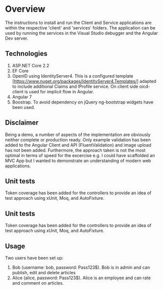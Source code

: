 # Overview

The instructions to install and run the Client and Service applications are within the respective 'client' and 'services' folders. The application can be used by running the services in the Visual Studio debugger and the Angular Dev server.

## Technologies

1. ASP.NET Core 2.2
2. EF Core
3. OpenID using IdentityServer4. This is a configured template [https://www.nuget.org/packages/IdentityServer4.Templates/] adapted to include additional Claims and IProfile service. On client side oicd-client is used for implicit flow in Angular.
4. Angular 7
5. Boostrap. To avoid dependency on jQuery ng-bootstrap widgets have been used.

## Disclaimer
Being a demo, a number of aspects of the implementation are obviously neither complete or production ready. Only example validation has been added to the Angular Client and API (FluentValidation) and image upload has not been added. Furthermore, the approach taken is not the most optimal in terms of speed for the excercise e.g. I could have scaffolded an MVC App but I wanted to demonstrate an understanding of modern web applications.

## Unit tests
Token coverage has been added for the controllers to provide an idea of test approach using xUnit, Moq, and AutoFixture.

## Unit tests
Token coverage has been added for the controllers to provide an idea of test approach using xUnit, Moq, and AutoFixture.

## Usage

Two users have been set up:

1. Bob (username: bob, password: Pass123$). Bob is in admin and can publish, edit and delete articles
2. Alice (alice, password: Pass123$). Alice is an employee and can rate and comment on articles.

